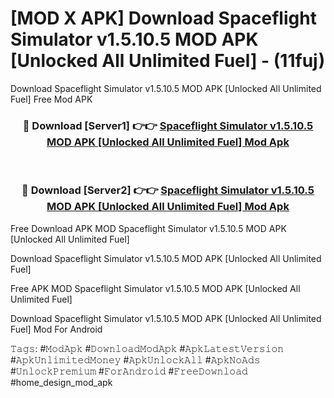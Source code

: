 # [MOD X APK] Download Spaceflight Simulator v1.5.10.5 MOD APK [Unlocked All Unlimited Fuel] - (11fuj)
Download Spaceflight Simulator v1.5.10.5 MOD APK [Unlocked All Unlimited Fuel] Free Mod APK

<div align="center">
<h3>🔴 Download [Server1] 👉👉 <a href="https://apk-comot.site?title=Spaceflight_Simulator_v1.5.10.5_MOD_APK_[Unlocked_All_Unlimited_Fuel]">Spaceflight Simulator v1.5.10.5 MOD APK [Unlocked All Unlimited Fuel] Mod Apk</a></h3><br>

<h3>🔴 Download [Server2] 👉👉 <a href="https://apk-comot.site?title=Spaceflight_Simulator_v1.5.10.5_MOD_APK_[Unlocked_All_Unlimited_Fuel]">Spaceflight Simulator v1.5.10.5 MOD APK [Unlocked All Unlimited Fuel] Mod Apk</a></h3>
</div>


Free Download APK MOD Spaceflight Simulator v1.5.10.5 MOD APK [Unlocked All Unlimited Fuel]

Download Spaceflight Simulator v1.5.10.5 MOD APK [Unlocked All Unlimited Fuel] 

Free APK MOD Spaceflight Simulator v1.5.10.5 MOD APK [Unlocked All Unlimited Fuel] 

Download Spaceflight Simulator v1.5.10.5 MOD APK [Unlocked All Unlimited Fuel] Mod For Android

𝚃𝚊𝚐𝚜: #𝙼𝚘𝚍𝙰𝚙𝚔 #𝙳𝚘𝚠𝚗𝚕𝚘𝚊𝚍𝙼𝚘𝚍𝙰𝚙𝚔 #𝙰𝚙𝚔𝙻𝚊𝚝𝚎𝚜𝚝𝚅𝚎𝚛𝚜𝚒𝚘𝚗 #𝙰𝚙𝚔𝚄𝚗𝚕𝚒𝚖𝚒𝚝𝚎𝚍𝙼𝚘𝚗𝚎𝚢 #𝙰𝚙𝚔𝚄𝚗𝚕𝚘𝚌𝚔𝙰𝚕𝚕 #𝙰𝚙𝚔𝙽𝚘𝙰𝚍𝚜 #𝚄𝚗𝚕𝚘𝚌𝚔𝙿𝚛𝚎𝚖𝚒𝚞𝚖 #𝙵𝚘𝚛𝙰𝚗𝚍𝚛𝚘𝚒𝚍 #𝙵𝚛𝚎𝚎𝙳𝚘𝚠𝚗𝚕𝚘𝚊𝚍 #home_design_mod_apk